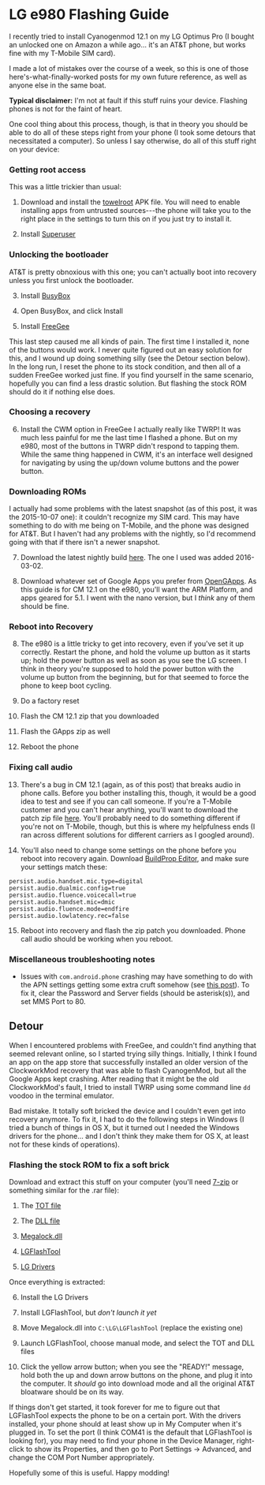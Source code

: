 # LG e980 Flashing Guide

I recently tried to install Cyanogenmod 12.1 on my LG Optimus Pro
(I bought an unlocked one on Amazon a while ago... it's an AT&T phone,
but works fine with my T-Mobile SIM card).

I made a lot of mistakes over the course of a week, so this is one of
those here's-what-finally-worked
posts for my own future reference, as well as anyone else in the same boat.

**Typical disclaimer:** I'm not at fault if this stuff ruins your device.
Flashing phones is not for the faint of heart.

One cool thing about this process, though, is that in theory you should be
able to do all of these steps right from your phone (I took some
detours that necessitated a computer). So unless I say otherwise,
do all of this stuff right on your device:

### Getting root access
This was a little trickier than usual:

1. Download and install the [towelroot](https://towelroot.com/tr.apk) APK
file. You will need to enable installing apps from untrusted sources---the
phone will take you to the right place in the settings to turn this on if
you just try to install it.

2. Install [Superuser](https://play.google.com/store/apps/details?id=com.noshufou.android.su)

### Unlocking the bootloader
AT&T is pretty obnoxious with this one; you can't actually boot into
recovery unless you first unlock the bootloader.

3. Install [BusyBox](https://play.google.com/store/apps/details?id=stericson.busybox)

4. Open BusyBox, and click Install

5. Install [FreeGee](https://play.google.com/store/apps/details?id=edu.shell.freegee_free)

  This last step caused me all kinds of pain. The first time I installed it,
  none of the buttons would work. I never quite figured out an easy solution
  for this, and I wound up doing something silly (see the Detour section below). In the
  long run, I reset the phone to its stock condition, and then all of a
  sudden FreeGee worked just fine. If you find yourself in the same scenario,
  hopefully you can find a less drastic solution. But flashing the stock ROM
  should do it if nothing else does.

### Choosing a recovery

6. Install the CWM option in FreeGee
  I actually really like TWRP! It was much less painful for me the last
  time I flashed a phone. But on my e980, most of the buttons in TWRP
  didn't respond to tapping them. While the same thing happened in CWM,
  it's an interface well designed for navigating by using the up/down
  volume buttons and the power button.

### Downloading ROMs

I actually had some problems with the latest snapshot (as of this post,
it was the 2015-10-07 one): it couldn't recognize my SIM card. This may
have something to do with me being on T-Mobile, and the phone was
designed for AT&T. But I haven't had any problems with the nightly, so
I'd recommend going with that if there isn't a newer snapshot.

7. Download the latest nightly build [here](http://download.cyanogenmod.org/?device=e980).
The one I used was added 2016-03-02.

8. Download whatever set of Google Apps you prefer from [OpenGApps](http://opengapps.org/).
As this guide is for CM 12.1 on the e980, you'll want the ARM Platform, and
apps geared for 5.1. I went with the nano version, but I *think* any of them
should be fine.

### Reboot into Recovery

8. The e980 is a little tricky to get into recovery, even if you've set it up
correctly. Restart the phone, and hold the volume up button as it
starts up; hold the power button as well as soon as you see the LG
screen. I think in theory you're supposed to hold the power button
with the volume up button from the beginning, but for that seemed to
force the phone to keep boot cycling.

9. Do a factory reset

10. Flash the CM 12.1 zip that you downloaded

11. Flash the GApps zip as well

12. Reboot the phone

### Fixing call audio

13. There's a bug in CM 12.1 (again, as of this post) that breaks audio in
phone calls. Before you bother installing this, though, it would be a good
idea to test and see if you can call someone. If you're a T-Mobile customer
and you can't hear anything, you'll want to download the patch zip file
[here](http://forum.xda-developers.com/showpost.php?p=57337572). You'll
probably need to do something different if you're not on T-Mobile, though,
but this is where my helpfulness ends (I ran across different solutions
for different carriers as I googled around).

14. You'll also need to change some settings on the phone before you
reboot into recovery again. Download
[BuildProp Editor](https://play.google.com/store/apps/details?id=com.jrummy.apps.build.prop.editor),
and make sure your settings match these:

  ```
  persist.audio.handset.mic.type=digital
  persist.audio.dualmic.config=true
  persist.audio.fluence.voicecall=true
  persist.audio.handset.mic=dmic
  persist.audio.fluence.mode=endfire
  persist.audio.lowlatency.rec=false
  ```

15. Reboot into recovery and flash the zip patch you downloaded. Phone
call audio should be working when you reboot.

### Miscellaneous troubleshooting notes

- Issues with `com.android.phone` crashing may have something to do with the APN
settings getting some extra cruft somehow (see [this post](http://z-issue.com/wp/cyanogenmod-com-android-phone-crashing-an-unlikely-apn-fix-for-the-nullpointerexception-in-the-telephony-stack/)).
To fix it, clear the Password and Server fields (should be asterisk(s)), and set MMS Port to 80.

## Detour

When I encountered problems with FreeGee, and couldn't find anything that
seemed relevant online, so I started trying silly things. Initially, I think
I found an app on the app store that successfully installed an older
version of the ClockworkMod recovery that was able to flash CyanogenMod,
but all the Google Apps kept crashing.
After reading that it might be the old ClockworkMod's fault, I tried to install
TWRP using some command line `dd` voodoo in the terminal emulator.

Bad mistake. It totally soft bricked the device and I couldn't even get
into recovery anymore. To fix it, I had to do the following steps in Windows
(I tried a bunch of things in OS X, but it turned out I needed the
Windows drivers for the phone... and I don't think they make them for OS X, at
least not for these kinds of operations).

### Flashing the stock ROM to fix a soft brick

Download and extract this stuff on your computer (you'll need [7-zip](http://www.7-zip.org/) or something similar for the .rar file):

1. The [TOT file](http://downloads.codefi.re/houstonn/lgog_pro/factory/LGE980AT-01-V10g-310-410-APR-03-2013.zip)

2. The [DLL file](http://downloads.codefi.re/houstonn/lgog_pro/factory/LGE980_20130314_LGFLASHv151.rar)

3. [Megalock.dll](http://oceanhost.eu/o9n2mef5f2no/MegaLock.dll.htm)

4. [LGFlashTool](http://downloads.codefi.re/houstonn/lgog_pro/factory/LGFlashTool.zip)

5. [LG Drivers](http://downloads.codefi.re/houstonn/lgog_pro/factory/LGUnitedMobileDriver_S4981MAN37AP22_ML_WHQL_Ver_3.8.1.zip)

Once everything is extracted:

6. Install the LG Drivers

7. Install LGFlashTool, but *don't launch it yet*

8. Move Megalock.dll into `C:\LG\LGFlashTool` (replace the existing one)

9. Launch LGFlashTool, choose manual mode, and select the TOT and DLL files

10. Click the yellow arrow button; when you see the "READY!" message, hold both the
  up and down arrow buttons on the phone, and plug it into the computer. It *should* go
  into download mode and all the original AT&T bloatware should be on its way.

  If things don't get started, it took forever for me to figure out that
  LGFlashTool expects the phone to be on a certain port. With the drivers
  installed, your phone should at least show up in My Computer when it's
  plugged in. To set the port (I think COM41 is the default that LGFlashTool
  is looking for), you may need to find your phone in the Device Manager,
  right-click to show its Properties, and then go to Port Settings -> Advanced,
  and change the COM Port Number appropriately.

Hopefully some of this is useful. Happy modding!
